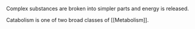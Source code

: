 Complex substances are broken into simpler parts and energy is released.

Catabolism is one of two broad classes of [[Metabolism]].